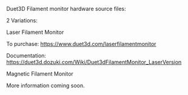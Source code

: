 Duet3D Filament monitor hardware source files:

2 Variations:

Laser Filament Monitor

To purchase:
https://www.duet3d.com/laserfilamentmonitor

Documentation:
https://duet3d.dozuki.com/Wiki/Duet3dFilamentMonitor_LaserVersion


Magnetic Filament Monitor

More information coming soon.


